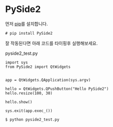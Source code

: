 # PySide2
먼저 [pip](pip.md)를 설치합니다.
```
# pip install PySide2
```

잘 작동된다면 아래 코드를 타이핑후 실행해보세요.

pyside2_test.py

```
import sys
from PySide2 import QtWidgets


app = QtWidgets.QApplication(sys.argv)

hello = QtWidgets.QPushButton("Hello PySide2")
hello.resize(100, 30)

hello.show()

sys.exit(app.exec_())
```

```
$ python pyside2_test.py
```
